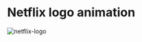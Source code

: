 # Netflix logo animation


![netflix-logo](https://user-images.githubusercontent.com/37816988/235994138-35bc3e15-92cc-48df-b8ca-25684b0a717b.gif)
